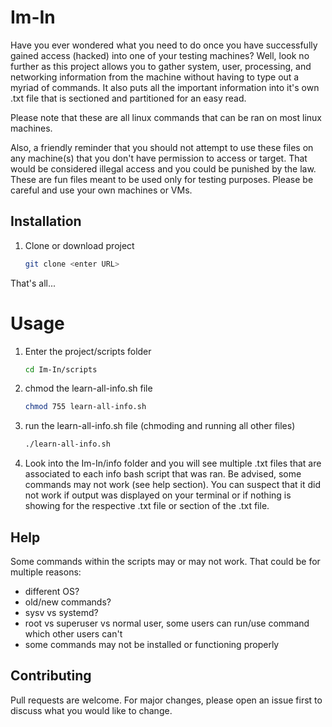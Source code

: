 # Im-In

Have you ever wondered what you need to do once you have successfully gained access (hacked) into one of your testing machines? Well, look no further as this project allows you to gather system, user, processing, and networking information from the machine without having to type out a myriad of commands. It also puts all the important information into it's own .txt file that is sectioned and partitioned for an easy read.

Please note that these are all linux commands that can be ran on most linux machines.

Also, a friendly reminder that you should not attempt to use these files on any machine(s) that you don't have permission to access or target. That would be considered illegal access and you could be punished by the law. These are fun files meant to be used only for testing purposes. Please be careful and use your own machines or VMs.

## Installation
1. Clone or download project
    ```bash
    git clone <enter URL>
    ```
That's all...


# Usage
1. Enter the project/scripts folder
    ```bash
    cd Im-In/scripts
    ```
2. chmod the learn-all-info.sh file
    ```bash
    chmod 755 learn-all-info.sh
    ```
3. run the learn-all-info.sh file (chmoding and running all other files)
    ```bash
    ./learn-all-info.sh
    ```
4. Look into the Im-In/info folder and you will see multiple .txt files that are associated to each info bash script that was ran. Be advised, some commands may not work (see help section). You can suspect that it did not work if output was displayed on your terminal or if nothing is showing for the respective .txt file or section of the .txt file.

## Help 
Some commands within the scripts may or may not work. That could be for multiple reasons:
* different OS?
* old/new commands?
* sysv vs systemd?
* root vs superuser vs normal user, some users can run/use command which other users can't
* some commands may not be installed or functioning properly


## Contributing
Pull requests are welcome. For major changes, please open an issue first to discuss what you would like to change.